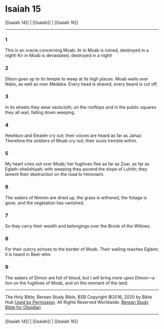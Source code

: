 # Isaiah 15

[[Isaiah 14]] | [[Isaiah]] | [[Isaiah 16]]

---

### 1
This is an oracle concerning Moab: Ar in Moab is ruined, destroyed in a night! Kir in Moab is devastated, destroyed in a night!

### 2
Dibon goes up to its temple to weep at its high places. Moab wails over Nebo, as well as over Medeba. Every head is shaved, every beard is cut off.

### 3
In its streets they wear sackcloth; on the rooftops and in the public squares they all wail, falling down weeping.

### 4
Heshbon and Elealeh cry out; their voices are heard as far as Jahaz. Therefore the soldiers of Moab cry out; their souls tremble within.

### 5
My heart cries out over Moab; her fugitives flee as far as Zoar, as far as Eglath-shelishiyah; with weeping they ascend the slope of Luhith; they lament their destruction on the road to Horonaim.

### 6
The waters of Nimrim are dried up; the grass is withered, the foliage is gone, and the vegetation has vanished.

### 7
So they carry their wealth and belongings over the Brook of the Willows.

### 8
For their outcry echoes to the border of Moab. Their wailing reaches Eglaim; it is heard in Beer-elim.

### 9
The waters of Dimon are full of blood, but I will bring more upon Dimon—a lion on the fugitives of Moab, and on the remnant of the land.

---

The Holy Bible, Berean Study Bible, BSB
Copyright ©2016, 2020 by Bible Hub
[Used by Permission](https://berean.bible/terms.htm). All Rights Reserved Worldwide.
[Berean Study Bible for Obsidian](https://github.com/gapmiss/berean-study-bible-for-obsidian)

---

[[Isaiah 14]] | [[Isaiah]] | [[Isaiah 16]]

